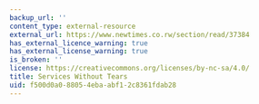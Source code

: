 ```yaml
---
backup_url: ''
content_type: external-resource
external_url: https://www.newtimes.co.rw/section/read/37384
has_external_licence_warning: true
has_external_license_warning: true
is_broken: ''
license: https://creativecommons.org/licenses/by-nc-sa/4.0/
title: Services Without Tears
uid: f500d0a0-8805-4eba-abf1-2c8361fdab28
---
```

